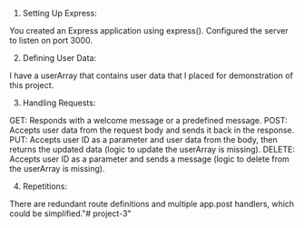 1. Setting Up Express:

You created an Express application using express().
Configured the server to listen on port 3000.

2. Defining User Data:

I have a userArray that contains user data that I placed for demonstration of this project.

3. Handling Requests:

GET: Responds with a welcome message or a predefined message.
POST: Accepts user data from the request body and sends it back in the response.
PUT: Accepts user ID as a parameter and user data from the body, then returns the updated data (logic to update the userArray is missing).
DELETE: Accepts user ID as a parameter and sends a message (logic to delete from the userArray is missing).

4. Repetitions:

There are redundant route definitions and multiple app.post handlers, which could be simplified."# project-3" 
